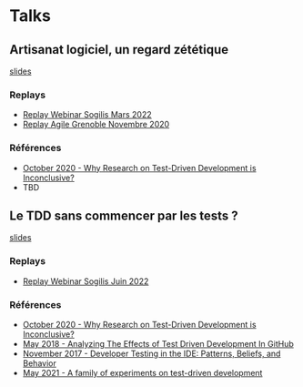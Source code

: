 # Talks

## Artisanat logiciel, un regard zététique

[slides](victor_lambret_artisanat_logiciel_un_regard_zetetique.pdf)

### Replays

- [Replay Webinar Sogilis Mars 2022](https://www.youtube.com/watch?v=nlmyS_6bSfM)
- [Replay Agile Grenoble Novembre 2020](https://www.youtube.com/watch?v=xE-8-WSHjC8)

### Références

- [October 2020 - Why Research on Test-Driven Development is Inconclusive?](https://arxiv.org/pdf/2007.09863.pdf)
- TBD

## Le TDD sans commencer par les tests ?

[slides](tdd_sans_commencer_par_les_tests.pdf)

### Replays

- [Replay Webinar Sogilis Juin 2022](https://www.youtube.com/watch?v=Ddarw3wUXQY)

### Références

- [October 2020 - Why Research on Test-Driven Development is Inconclusive?](https://arxiv.org/pdf/2007.09863.pdf)
- [May 2018 - Analyzing The Effects of Test Driven Development In
GitHub](https://softwareprocess.es/pubs/borle2017EMSE-TDD.pdf)
- [November 2017 - Developer Testing in the IDE: Patterns, Beliefs, and Behavior](https://gousios.org/pub/developer-testing-in-IDE.pdf)
- [May 2021 - A family of experiments on test-driven development](https://www.researchgate.net/profile/Vladimir-Mandic-2/publication/346302627_A_Family_of_Experiments_on_Test-Driven_Development/links/5fc13ead299bf104cf86bd4d/A-Family-of-Experiments-on-Test-Driven-Development.pdf?origin=publication_detail)


